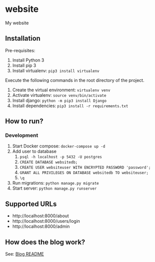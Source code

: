 # website

My website

## Installation

Pre-requisites:

1. Install Python 3
1. Install pip 3
1. Install virtualenv: `pip3 install virtualenv`

Execute the following commands in the root directory of the project.

1. Create the virtual environment: `virtualenv venv`
1. Activate virtualenv: `source venv/bin/activate`
1. Install django: `python -m pip3 install Django`
1. Install dependencies: `pip3 install -r requirements.txt`

## How to run?

### Development

1. Start Docker compose: `docker-compose up -d`
1. Add user to database
   1. `psql -h localhost -p 5432 -U postgres`
   1. `CREATE DATABASE websitedb;`
   1. `CREATE USER websiteuser WITH ENCRYPTED PASSWORD 'password';`
   1. `GRANT ALL PRIVILEGES ON DATABASE websitedb TO websiteuser;`
   1. `\q`
1. Run migrations: `python manage.py migrate`
1. Start server: `python manage.py runserver`

## Supported URLs

* http://localhost:8000/about
* http://localhost:8000/users/login
* http://localhost:8000/admin

## How does the blog work?

See: [Blog README](./blog/README.md)
